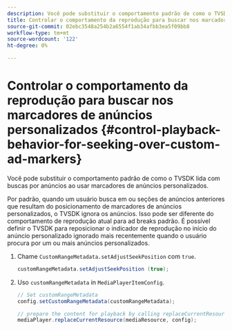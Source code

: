 ```yaml
---
description: Você pode substituir o comportamento padrão de como o TVSDK lida com buscas por anúncios ao usar marcadores de anúncios personalizados.
title: Controlar o comportamento da reprodução para buscar nos marcadores de anúncios personalizados
source-git-commit: 02ebc3548a254b2a6554f1ab34afbb3ea5f09bb8
workflow-type: tm+mt
source-wordcount: '122'
ht-degree: 0%

---
```


# Controlar o comportamento da reprodução para buscar nos marcadores de anúncios personalizados {#control-playback-behavior-for-seeking-over-custom-ad-markers}

Você pode substituir o comportamento padrão de como o TVSDK lida com buscas por anúncios ao usar marcadores de anúncios personalizados.

Por padrão, quando um usuário busca em ou seções de anúncios anteriores que resultam do posicionamento de marcadores de anúncios personalizados, o TVSDK ignora os anúncios. Isso pode ser diferente do comportamento de reprodução atual para ad breaks padrão. É possível definir o TVSDK para reposicionar o indicador de reprodução no início do anúncio personalizado ignorado mais recentemente quando o usuário procura por um ou mais anúncios personalizados.

1. Chame `CustomRangeMetadata.setAdjustSeekPosition` com `true`.

   ```java
   customRangeMetadata.setAdjustSeekPosition (true);
   ```

1. Uso `customRangeMetadata` in `MediaPlayerItemConfig`.

   ```java
   // Set customRangeMetadata 
   config.setCustomRangeMetadata(customRangeMetadata); 
   
   // prepare the content for playback by calling replaceCurrentResource 
   mediaPlayer.replaceCurrentResource(mediaResource, config); 
   ```
